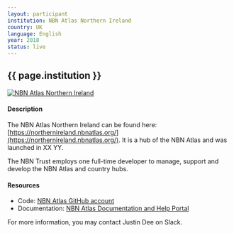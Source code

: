 ```yaml
---
layout: participant
institution: NBN Atlas Northern Ireland
country: UK
language: English
year: 2018
status: live
---
```


## {{ page.institution }}

[![NBN Atlas Northern Ireland](../assets/img/participants/nbnatlas-northern-ireland.png)](https://northernireland.nbnatlas.org/)

#### Description 
The NBN Atlas Northern Ireland can be found here: [https://northernireland.nbnatlas.org/](https://northernireland.nbnatlas.org/). It is a hub of the NBN Atlas and was launched in XX YY.

The NBN Trust employs one full-time developer to manage, support and develop the NBN Atlas and country hubs.


#### Resources

- Code: [NBN Atlas GitHub account]()
- Documentation: [NBN Atlas Documentation and Help Portal](https://docs.nbnatlas.org/)



For more information, you may contact Justin Dee on Slack.
